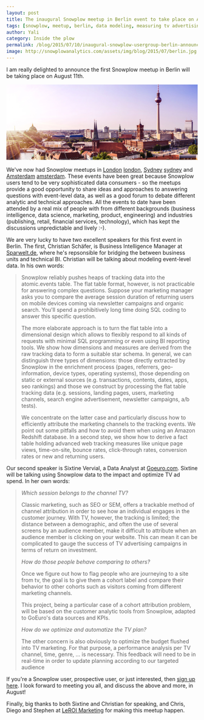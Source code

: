 ```yaml
---
layout: post
title: The inaugural Snowplow meetup in Berlin event to take place on August 11
tags: [snowplow, meetup, berlin, data modeling, measuring tv advertising, attribution]
author: Yali
category: Inside the plow
permalink: /blog/2015/07/10/inaugural-snowplow-usergroup-berlin-announced-for-august/
image: http://snowplowanalytics.com/assets/img/blog/2015/07/berlin.jpg
---
```


I am really delighted to announce the first Snowplow meetup in Berlin will be taking place on August 11th.

![berlin][pic1]

We've now had Snowplow meetups in [London] [london], [Sydney] [sydney] and [Amsterdam] [amsterdam]. These events have been great because Snowplow users tend to be very sophisticated data consumers - so the meetups provide a good opportunity to share ideas and approaches to answering questions with event-level data, as well as a good forum to debate different analytic and technical approaches. All the events to date have been attended by a real mix of people with from different backgrounds (business intelligence, data science, marketing, product, engineering) and industries (publishing, retail, financial services, technology), which has kept the discussions unpredictable and lively :-).

We are very lucky to have two excellent speakers for this first event in Berlin. The first, Christian Schäfer, is Business Intelligence Manager at [Sparwelt.de](http://www.sparwelt.de/), where he's repsonsible for bridging the between business units and technical BI. Christian will be talking about modeling event-level data. In his own words:


<!--more-->
<div>
<blockquote><p>Snowplow reliably pushes heaps of tracking data into the atomic.events table. The flat table format, however, is not practicable for answering complex questions. Suppose your marketing manager asks you to compare the average session duration of returning users on mobile devices coming via newsletter campaigns and organic search. You'll spend a prohibitively long time doing SQL coding to answer this specific question.</p>
<p>The more elaborate approach is to turn the flat table into a dimensional design which allows to flexibly respond to all kinds of requests with minimal SQL programming or even using BI reporting tools. We show how dimensions and measures are derived from the raw tracking data to form a suitable star schema. In general, we can distinguish three types of dimensions: those directly extracted by Snowplow in the enrichment process (pages, referrers, geo-information, device types, operating systems), those depending on static or external sources (e.g. transactions, contents, dates, apps, seo rankings) and those we construct by processing the flat table tracking data (e.g. sessions, landing pages, users, marketing channels, search engine advertisement, newsletter campaigns, a/b tests).</p>
<p>We concentrate on the latter case and particularly discuss how to efficiently attribute the marketing channels to the tracking events. We point out some pitfalls and how to avoid them when using an Amazon Redshift database. In a second step, we show how to derive a fact table holding advanced web tracking measures like unique page views, time-on-site, bounce rates, click-through rates, conversion rates or new and returning users.</p>
</blockquote>
</div>

Our second speaker is Sixtine Vervial, a Data Analyst at [Goeuro.com](http://www.goeuro.com/). Sixtine will be talking using Snowplow data to the impact and optimize TV ad spend. In her own words:

<div>
<blockquote>
<p><i>Which session belongs to the channel TV?</i></p>
<p>Classic marketing, such as SEO or SEM, offers a trackable method of channel attribution in order to see how an individual engages in the customer journey. With TV, however, the tracking is limited; the distance between a demographic, and often the use of several screens by an audience member, make it difficult to attribute when an audience member is clicking on your website. This can mean it can be complicated to gauge the success of TV advertising campaigns in terms of return on investment.</p>
<p><i>How do those people behave comparing to others?</i></p>
<p>Once we figure out how to flag people who are journeying to a site from tv, the goal is to give them a cohort label and compare their behavior to other cohorts such as visitors coming from different marketing channels.</p>
<p>This project, being a particular case of a cohort attribution problem, will be based on the customer analytic tools from Snowplow, adapted to GoEuro's data sources and KPIs.</p>
<p><i>How do we optimize and automatize the TV plan?</i></p>
<p>The other concern is also obviously to optimize the budget flushed into TV marketing. For that purpose, a performance analysis per TV channel, time, genre, … is necessary. This feedback will need to be in  real-time in order to update planning according to our targeted audience</p>
</blockquote>
</div>

If you're a Snowplow user, prospective user, or just interested, then [sign up here][meetup-signup]. I look forward to meeting you all, and discuss the above and more, in August!

Finally, big thanks to both Sixtine and Christian for speaking, and Chris, Diego and Stephen at [LeROI Marketing](http://www.leroi-marketing.com/) for making this meetup happen.

[pic1]: /assets/img/blog/2015/07/berlin.jpg
[meetup-signup]: http://www.meetup.com/Snowplow-Analytics-Berlin/t/ti1_1/?gj=ej4
[london]: /blog/2015/02/11/first-snowplow-meetup-in-london/
[sydney]: /blog/2014/12/08/snowplow-meetup-group-london-announced/
[amsterdam]: /blog/2015/05/19/snowplow-meetup-amsterdam-wrap-up/
